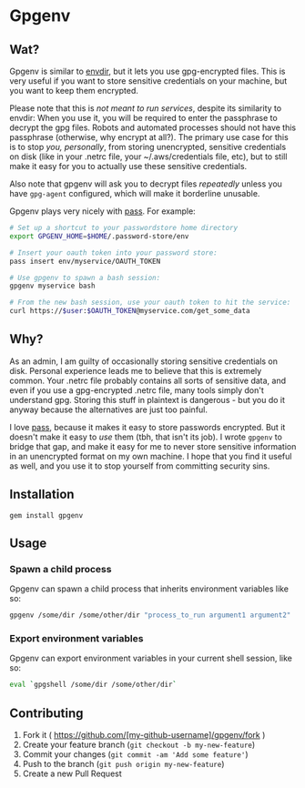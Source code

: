 # Gpgenv

## Wat?
Gpgenv is similar to [envdir](http://cr.yp.to/daemontools/envdir.html), but it lets you use gpg-encrypted 
files. This is very useful if you want to store sensitive credentials on your machine, but you want to 
keep them encrypted. 

Please note that this is *not meant to run services*, despite its similarity to 
envdir: When you use it, you will be required to enter the passphrase to decrypt the gpg files. Robots and
automated processes should not have this passphrase (otherwise, why encrypt at all?). The primary use case for this is to stop *you, personally*,
from storing unencrypted, sensitive credentials on disk (like in your .netrc file, your ~/.aws/credentials file, etc), but to still make it
easy for you to actually use these sensitive credentials.

Also note that gpgenv will ask you to decrypt files *repeatedly* unless you have `gpg-agent` configured, which will make it borderline unusable.

Gpgenv plays very nicely with [pass](http://www.passwordstore.org/). For example:

```bash
# Set up a shortcut to your passwordstore home directory
export GPGENV_HOME=$HOME/.password-store/env

# Insert your oauth token into your password store:
pass insert env/myservice/OAUTH_TOKEN

# Use gpgenv to spawn a bash session:
gpgenv myservice bash

# From the new bash session, use your oauth token to hit the service:
curl https://$user:$OAUTH_TOKEN@myservice.com/get_some_data
```

## Why?
As an admin, I am guilty of occasionally storing sensitive credentials on disk. Personal experience leads me to believe that this is
extremely common. Your .netrc file probably contains all sorts of sensitive data, and even if you use a gpg-encrypted .netrc file, many tools
simply don't understand gpg. Storing this stuff in plaintext is dangerous - but you do it anyway because the alternatives are just too painful.

I love [pass](http://www.passwordstore.org/), because it makes it easy to store passwords encrypted. But it doesn't make it easy to *use* them
(tbh, that isn't its job). I wrote `gpgenv` to bridge that gap, and make it easy for me to never store sensitive information in an unencrypted format 
on my own machine. I hope that you find it useful as well, and you use it to stop yourself from committing security sins.

## Installation
```gem install gpgenv```

## Usage

### Spawn a child process
Gpgenv can spawn a child process that inherits environment variables like so:
```bash
gpgenv /some/dir /some/other/dir "process_to_run argument1 argument2"
```

### Export environment variables
Gpgenv can export environment variables in your current shell session, like so:
```bash
eval `gpgshell /some/dir /some/other/dir`
```

## Contributing

1. Fork it ( https://github.com/[my-github-username]/gpgenv/fork )
2. Create your feature branch (`git checkout -b my-new-feature`)
3. Commit your changes (`git commit -am 'Add some feature'`)
4. Push to the branch (`git push origin my-new-feature`)
5. Create a new Pull Request
